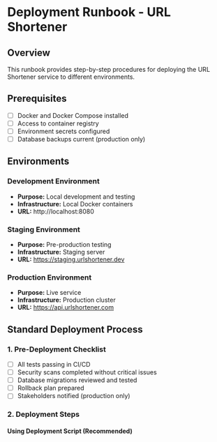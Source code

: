 # Deployment Runbook - URL Shortener

## Overview

This runbook provides step-by-step procedures for deploying the URL Shortener service to different environments.

## Prerequisites

- [ ] Docker and Docker Compose installed
- [ ] Access to container registry
- [ ] Environment secrets configured
- [ ] Database backups current (production only)

## Environments

### Development Environment
- **Purpose:** Local development and testing
- **Infrastructure:** Local Docker containers
- **URL:** http://localhost:8080

### Staging Environment  
- **Purpose:** Pre-production testing
- **Infrastructure:** Staging server
- **URL:** https://staging.urlshortener.dev

### Production Environment
- **Purpose:** Live service
- **Infrastructure:** Production cluster
- **URL:** https://api.urlshortener.com

## Standard Deployment Process

### 1. Pre-Deployment Checklist

- [ ] All tests passing in CI/CD
- [ ] Security scans completed without critical issues
- [ ] Database migrations reviewed and tested
- [ ] Rollback plan prepared
- [ ] Stakeholders notified (production only)

### 2. Deployment Steps

#### Using Deployment Script (Recommended)

